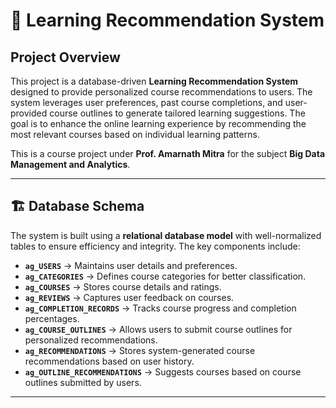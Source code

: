 # 🚀 Learning Recommendation System

## Project Overview
This project is a database-driven **Learning Recommendation System** designed to provide personalized course recommendations to users. The system leverages user preferences, past course completions, and user-provided course outlines to generate tailored learning suggestions. The goal is to enhance the online learning experience by recommending the most relevant courses based on individual learning patterns. 

This is a course project under **Prof. Amarnath Mitra** for the subject **Big Data Management and Analytics**.

---

## 🏗️ Database Schema
The system is built using a **relational database model** with well-normalized tables to ensure efficiency and integrity. The key components include:

- **`ag_USERS`** → Maintains user details and preferences.
- **`ag_CATEGORIES`** → Defines course categories for better classification.
- **`ag_COURSES`** → Stores course details and ratings.
- **`ag_REVIEWS`** → Captures user feedback on courses.
- **`ag_COMPLETION_RECORDS`** → Tracks course progress and completion percentages.
- **`ag_COURSE_OUTLINES`** → Allows users to submit course outlines for personalized recommendations.
- **`ag_RECOMMENDATIONS`** → Stores system-generated course recommendations based on user history.
- **`ag_OUTLINE_RECOMMENDATIONS`** → Suggests courses based on course outlines submitted by users.

---
